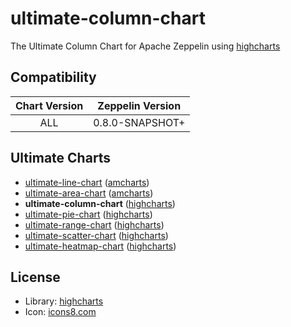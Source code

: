# ultimate-column-chart

The Ultimate Column Chart for Apache Zeppelin using [highcharts](https://www.amcharts.com/)

## Compatibility

| Chart Version | Zeppelin Version |
| :---: | :---: |
| ALL | 0.8.0-SNAPSHOT+ |

## Ultimate Charts

- [ultimate-line-chart](https://github.com/1ambda/zeppelin-ultimate-line-chart) ([amcharts](https://www.amcharts.com/))
- [ultimate-area-chart](https://github.com/1ambda/zeppelin-ultimate-area-chart) ([amcharts](https://www.amcharts.com/))
- **ultimate-column-chart** ([highcharts](http://www.highcharts.com/))
- [ultimate-pie-chart](https://github.com/1ambda/zeppelin-ultimate-pie-chart) ([highcharts](http://www.highcharts.com/))
- [ultimate-range-chart](https://github.com/1ambda/zeppelin-ultimate-range-chart) ([highcharts](http://www.highcharts.com/))
- [ultimate-scatter-chart](https://github.com/1ambda/zeppelin-ultimate-scatter-chart) ([highcharts](http://www.highcharts.com/))
- [ultimate-heatmap-chart](https://github.com/1ambda/zeppelin-ultimate-heatmap-chart) ([highcharts](http://www.highcharts.com/))

## License

- Library: [highcharts](http://www.highcharts.com/)
- Icon: [icons8.com](https://icons8.com/web-app/for/21126/bar-chart) 
